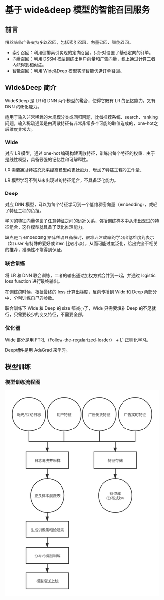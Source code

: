 # 基于 wide&deep 模型的智能召回服务
## 前言
粉丝头条广告支持多路召回，包括索引召回、向量召回、智能召回。
- 索引召回：利用倒排索引实现的定向召回，只针对设置了基础定向的订单。
- 向量召回：利用 DSSM 模型训练出用户向量和广告向量，线上通过计算二者内积得到相似度。
- 智能召回：利用 Wide&Deep 模型实现智能优选订单召回。

## Wide&Deep 简介
Wide&Deep 是 LR 和 DNN 两个模型的融合，使得它既有 LR 的记忆能力，又有 DNN 的泛化能力。

适用于输入非常稀疏的大规模分类或回归问题，比如推荐系统、search、ranking 问题，输入稀疏通常是由离散特征有非常非常多个可能的取值造成的，one-hot之后维度非常大。

### Wide
对应 LR 模型，通过 one-hot 编码构建离散特征，训练出每个特征的权重，由于是线性模型，具备很强的记忆性和可解释性。

LR 需要通过特征交叉来提高模型的表达能力，增加了特征工程的工作量。

LR 模型学习不到从未出现过的特征组合，不具备泛化能力。

### Deep
对应 DNN 模型，可以为每个特征学习到一个低维稠密向量（embedding），减轻了特征工程的负担。

学习的特征向量包含了任意特征之间的远近关系，包括训练样本中从未出现过的特征组合，这样模型就具备了泛化推理能力。

缺点是当 embedding 矩阵稀疏且高秩时，很难非常效率的学习出低维度的表示（如 user 有特殊的爱好或 item 比较小众），从而可能过度泛化，给出完全不相关的推荐，准确性不能得到保证。

### 联合训练
将 LR 和 DNN 联合训练，二者的输出通过加权方式合并到一起，并通过 logistic loss function 进行最终输出。

在训练的时候，根据最终的 loss 计算出梯度，反向传播到 Wide 和 Deep 两部分中，分别训练自己的参数。

联合训练下 Wide 和 Deep 的 size 都减小了，Wide 只需要填补 Deep 的不足就行，只需要较少的交叉特征，不需要全部。

### 优化器
Wide 部分是用 FTRL（Follow-the-regularized-leader） + L1 正则化学习。

Deep组件是用 AdaGrad 来学习。

## 模型训练
### 模型训练流程图
![train](images/train.png)

